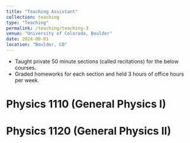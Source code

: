 ```yaml
---
title: "Teaching Assistant"
collection: teaching
type: "Teaching"
permalink: /teaching/teaching-3
venue: "University of Colorado, Boulder"
date: 2024-09-01
location: "Boulder, CO"
---
```

- Taught private 50 minute sections (called recitations) for the below courses.
- Graded homeworks for each section and held 3 hours of office hours per week.
  
Physics 1110 (General Physics I)
======

Physics 1120 (General Physics II)
======

